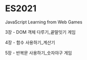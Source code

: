# ES2021
JavaScript Learning from Web Games

3장 - DOM 객체 다루기_끝말잇기 게임

4장 - 함수 사용하기_계산기

5장 - 반복문 사용하기_숫자야구 게임

